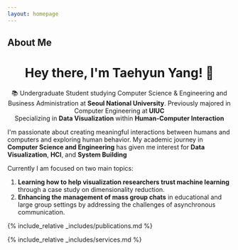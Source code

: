 ```yaml
---
layout: homepage
---
```


## About Me

<h1 align="center">Hey there, I'm Taehyun Yang! 👋</h1>

<p align="center">
 📚 Undergraduate Student studying Computer Science & Engineering and Business Administration at <strong>Seoul National University</strong>. Previously majored in Computer Engineering at<strong> UIUC</strong>
  <br>
  Specializing in <strong>Data Visualization</strong> within <strong>Human-Computer Interaction</strong>
</p>

I'm passionate about creating meaningful interactions between humans and computers and exploring human behavior. My academic journey in **Computer Science and Engineering** has given me interest for **Data Visualization**, **HCI**, and **System Building**

Currently I am focused on two main topics:

1. **Learning how to help visualization researchers trust machine learning** through a case study on dimensionality reduction.
2. **Enhancing the management of mass group chats** in educational and large group settings by addressing the challenges of asynchronous communication.

{% include_relative _includes/publications.md %}

{% include_relative _includes/services.md %}

